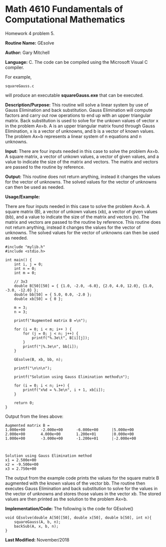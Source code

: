 # Math 4610 Fundamentals of Computational Mathematics
Homework 4 problem 5.

**Routine Name:**           GEsolve

**Author:** Gary Mitchell

**Language:** C. The code can be compiled using the Microsoft Visual C compiler.

For example,

    squareGauss.c

will produce an executable **squareGauss.exe** that can be executed.

**Description/Purpose:** This routine will solve a linear system by use of Gauss Elimination and back substitution. Gauss Elimination will compute factors and carry out row operations to end up with an upper triangular matrix. Back substitution is used to solve for the unkown values of vector x in the problem Ax=b. A is an upper triangular matrix found through Gauss Elimination, x is a vector of unknowns, and b is a vector of known values. The problem Ax=b represents a linear system of n equations and n unknowns.

**Input:** There are four inputs needed in this case to solve the problem Ax=b. A square matrix, a vector of unkown values, a vector of given values, and a value to indicate the size of the matrix and vectors. The matrix and vectors are passed to the routine by reference.

**Output:** This routine does not return anything, instead it changes the values for the vector of unknowns. The solved values for the vector of unknowns can then be used as needed.

**Usage/Example:**

There are four inputs needed in this case to solve the problem Ax=b. A square matrix (B), a vector of unkown values (xb), a vector of given values (bb), and a value to indicate the size of the matrix and vectors (n). The matrix and vectors are passed to the routine by reference. This routine does not return anything, instead it changes the values for the vector of unknowns. The solved values for the vector of unknowns can then be used as needed.

    #include "mylib.h"
    #include <stdio.h>

    int main() {
        int i, j = 0;
        int n = 0;
        int m = 0;

        // 3x3
        double B[50][50] = { {1.0, -2.0, -6.0}, {2.0, 4.0, 12.0}, {1.0, -3.0, -12.0} };
        double bb[50] = { 5.0, 0.0, -2.0 };
        double xb[50] = { 0 };

        m = 3;
        n = 3;

        printf("Augmented matrix B =\n");

        for (i = 0; i < m; i++ ) {
            for (j = 0; j < n; j++) {
                printf("%.3e\t", B[i][j]);
            }
            printf("|%.3e\n", bb[i]);
        }

        GEsolve(B, xb, bb, n);

        printf("\n\n\n");

        printf("Solution using Gauss Elimination method\n");

        for (i = 0; i < n; i++) {
            printf("x%d = %.3e\n", i + 1, xb[i]);
        }

        return 0;
    }

Output from the lines above:

    Augmented matrix B =
    1.000e+00       -2.000e+00      -6.000e+00      |5.000e+00
    2.000e+00       4.000e+00       1.200e+01       |0.000e+00
    1.000e+00       -3.000e+00      -1.200e+01      |-2.000e+00



    Solution using Gauss Elimination method
    x1 = 2.500e+00
    x2 = -9.500e+00
    x3 = 2.750e+00

The output from the example code prints the values for the square matrix B augmented with the known values of the vector bb. The routine then executes Gauss Elimination and back substitution to solve for the values in the vector of unknowns and stores those values in the vector xb. The stored values are then printed as the solution to the problem Ax=b.

**Implementation/Code:** The following is the code for GEsolve()

    void GEsolve(double A[50][50], double x[50], double b[50], int n){
        squareGauss(A, b, n);
        backSub(A, x, b, n);
    }

**Last Modified:** November/2018
